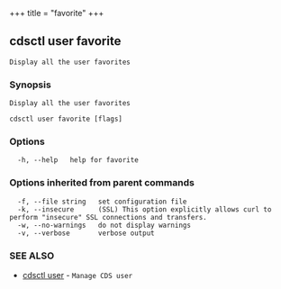 +++
title = "favorite"
+++
## cdsctl user favorite

`Display all the user favorites`

### Synopsis

`Display all the user favorites`

```
cdsctl user favorite [flags]
```

### Options

```
  -h, --help   help for favorite
```

### Options inherited from parent commands

```
  -f, --file string   set configuration file
  -k, --insecure      (SSL) This option explicitly allows curl to perform "insecure" SSL connections and transfers.
  -w, --no-warnings   do not display warnings
  -v, --verbose       verbose output
```

### SEE ALSO

* [cdsctl user](/manual/components/cdsctl/user/)	 - `Manage CDS user`

